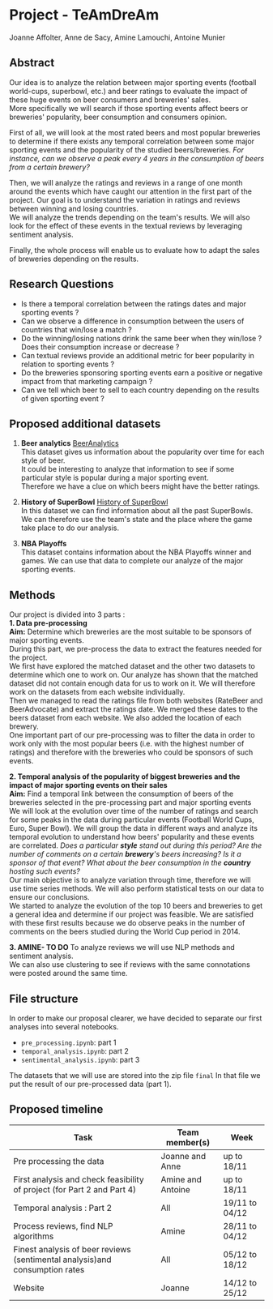 # Project - TeAmDreAm

Joanne Affolter, Anne de Sacy, Amine Lamouchi, Antoine Munier

## Abstract 

Our idea is to analyze the relation between major sporting events (football world-cups, superbowl, etc.) and beer ratings to evaluate the impact of these huge events on beer consumers and breweries' sales. <br>
More specifically we will search if those sporting events affect beers or breweries' popularity, beer consumption and consumers opinion.

First of all, we will look at the most rated beers and most popular breweries to determine if there exists any temporal correlation between some major sporting events and the popularity of the studied beers/breweries.
*For instance, can we observe a peak every 4 years in the consumption of beers from a certain brewery?*

Then, we will analyze the ratings and reviews in a range of one month around the events which have caught our attention in the first part of the project. Our goal is to understand the variation in ratings and reviews between winning and losing countries.<br>
We will analyze the trends depending on the team's results. We will also look for the effect of these events in the textual reviews by leveraging sentiment analysis.

Finally, the whole process will enable us to evaluate how to adapt the sales of breweries depending on the results.

## Research Questions

- Is there a temporal correlation between the ratings dates and major sporting events ?
- Can we observe a difference in consumption between the users of countries that win/lose a match ?
- Do the winning/losing nations drink the same beer when they win/lose ? Does their consumption increase or decrease ?
- Can textual reviews provide an additional metric for beer popularity in relation to sporting events ?
- Do the breweries sponsoring sporting events earn a positive or negative impact from that marketing campaign ?
- Can we tell which beer to sell to each country depending on the results of given sporting event ?

## Proposed additional datasets

1. **Beer analytics**
[BeerAnalytics](https://www.beer-analytics.com/styles/ipa/specialty-ipa/)<br>
This dataset gives us information about the popularity over time for each style of beer. <br>
It could be interesting to analyze that information to see if some particular style is popular during a major sporting event.<br>
Therefore we have a clue on which beers might have the better ratings.

2. **History of SuperBowl**
[History of SuperBowl](https://data.world/sports/history-of-the-super-bowl/workspace/file?filename=Super_Bowl.csv)<br>
In this dataset we can find information about all the past SuperBowls. <br>
We can therefore use the team's state and the place where the game take place to do our analysis.

3. **NBA Playoffs**<br>
This dataset contains information about the NBA Playoffs winner and games.
We can use that data to complete our analyze of the major sporting events.

## Methods

Our project is divided into 3 parts :<br> 
**1. Data pre-processing**<br>
**Aim:** Determine which breweries are the most suitable to be sponsors of major sporting events.<br>
During this part, we pre-process the data to extract the features needed for the project.<br>
We first have explored the matched dataset and the other two datasets to determine which one to work on.
Our analyze has shown that the matched dataset did not contain enough data for us to work on it. We will therefore work on the datasets from each website individually.<br>
Then we managed to read the ratings file from both websites (RateBeer and BeerAdvocate) and extract the ratings date.
We merged these dates to the beers dataset from each website. We also added the location of each brewery.<br>
One important part of our pre-processing was to filter the data in order to work only with the most popular beers (i.e. with the highest number of ratings) and therefore with the breweries who could be sponsors of such events.

**2. Temporal analysis of the popularity of biggest breweries and the impact of major sporting events on their sales**<br>
**Aim:** Find a temporal link between the consumption of  beers of the breweries selected in the pre-processing part  and major sporting events 
<br>
We will look at the evolution over time of the number of ratings and search for some peaks in the data during particular events (Football World Cups, Euro, Super Bowl).
We will group the data in different ways and analyze its temporal evolution to understand how beers' popularity and these events are correlated. 
*Does a particular **style** stand out during this period? Are the number of comments on a certain **brewery**'s beers increasing? Is it a sponsor of that event? What about the beer consumption in the **country** hosting such events?*<br>
Our main objective is to analyze variation through time, therefore we will use time series methods. We will also perform statistical tests on our data to ensure our conclusions.<br>
We started to analyze the evolution of the top 10 beers and breweries to get a general idea and determine if our project was feasible. We are satisfied with these first results because we do observe peaks in the number of comments on the beers studied during the World Cup period in 2014.


**3. AMINE- TO DO**
To analyze reviews we will use NLP methods and sentiment analysis. <br>
We can also use clustering to see if reviews with the same connotations were posted around the same time.

## File structure
In order to make our proposal clearer, we have decided to separate our first analyses into several notebooks. 
- `pre_processing.ipynb`: part 1 
- `temporal_analysis.ipynb`: part 2
- `sentimental_analysis.ipynb`: part 3

The datasets that we will use are stored into the zip file `final`
In that file we put the result of our pre-processed data (part 1).

## Proposed timeline

| Task                                                                        | Team member(s)    | Week           |
|-----------------------------------------------------------------------------|-------------------|----------------|
| Pre processing the data                                                     | Joanne and Anne   | up to 18/11    |
| First analysis and check feasibility of project (for Part 2 and Part 4)     | Amine and Antoine | up to 18/11    |
| Temporal analysis : Part 2                                                  | All               | 19/11 to 04/12 |
| Process reviews, find NLP algorithms                                        | Amine             | 28/11 to 04/12 |
| Finest analysis of beer reviews (sentimental analysis)and consumption rates | All               | 05/12 to 18/12 |
| Website                                                                     | Joanne            | 14/12 to 25/12 |
